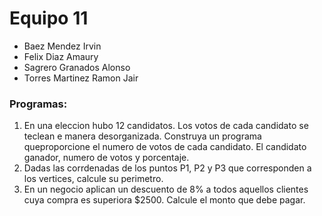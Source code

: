 # Equipo 11

- Baez Mendez Irvin
- Felix Diaz Amaury
- Sagrero Granados Alonso
- Torres Martinez Ramon Jair

### Programas:

1. En una eleccion hubo 12 candidatos. Los votos de cada candidato se teclean e manera desorganizada. Construya un programa queproporcione el numero de votos de cada candidato. El candidato ganador, numero de votos y porcentaje.
2. Dadas las corrdenadas de los puntos P1, P2 y P3 que corresponden a los vertices, calcule su perimetro.
3. En un negocio aplican un descuento de 8% a todos aquellos clientes cuya compra es superiora $2500. Calcule el monto que debe pagar.
